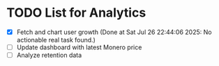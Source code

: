 # TODO List for Analytics

- [x] Fetch and chart user growth  (Done at Sat Jul 26 22:44:06 2025: No actionable real task found.)
- [ ] Update dashboard with latest Monero price
- [ ] Analyze retention data